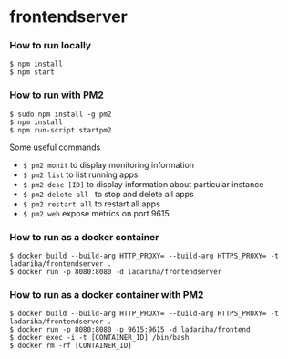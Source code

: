 # frontendserver

### How to run locally

    $ npm install
    $ npm start

### How to run with PM2
    
    $ sudo npm install -g pm2 
    $ npm install
    $ npm run-script startpm2
    
Some useful commands
 - `$ pm2 monit` to display monitoring information
 - `$ pm2 list` to list running apps
 - `$ pm2 desc [ID]` to display information about particular instance
 - `$ pm2 delete all ` to stop and delete all apps
 - `$ pm2 restart all` to restart all apps
 - `$ pm2 web` expose metrics on port 9615 

### How to run as a docker container

    $ docker build --build-arg HTTP_PROXY= --build-arg HTTPS_PROXY= -t ladariha/frontendserver .
    $ docker run -p 8080:8080 -d ladariha/frontendserver
 
### How to run as a docker container with PM2

    $ docker build --build-arg HTTP_PROXY= --build-arg HTTPS_PROXY= -t ladariha/frontendserver .
    $ docker run -p 8080:8080 -p 9615:9615 -d ladariha/frontend
    $ docker exec -i -t [CONTAINER_ID] /bin/bash
    $ docker rm -rf [CONTAINER_ID]